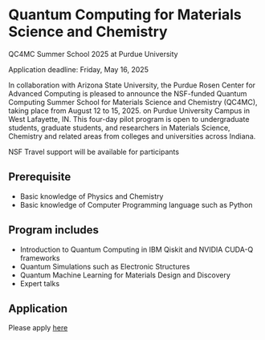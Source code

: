 # Quantum Computing for Materials Science and Chemistry
QC4MC Summer School 2025 at Purdue University

Application deadline: Friday, May 16, 2025

In collaboration with Arizona State University, the Purdue Rosen Center for Advanced Computing is pleased to announce the NSF-funded Quantum Computing Summer School for Materials Science and Chemistry (QC4MC), taking place from August 12 to 15, 2025. on Purdue University Campus in West Lafayette, IN. This four-day pilot program is open to undergraduate students, graduate students, and researchers in Materials Science, Chemistry and related areas from colleges and universities across Indiana.
 
NSF Travel support will be available for participants

## Prerequisite
* Basic knowledge of Physics and Chemistry
* Basic knowledge of Computer Programming language such as Python
  
## Program includes
* Introduction to Quantum Computing in IBM Qiskit and NVIDIA CUDA-Q frameworks
* Quantum Simulations such as Electronic Structures
* Quantum Machine Learning for Materials Design and Discovery
* Expert talks

## Application
Please apply [here](https://urldefense.com/v3/__https:/docs.google.com/forms/d/e/1FAIpQLSeakUNwedd4x-bRBiS2OB_fXvUFRsGZfRmvePPbKykmMTCSOg/viewform?usp=sharing__;!!IKRxdwAv5BmarQ!YUe2VgwJe1T_RqtR8lDOA8ayTfPB2kKUlm9mNEZL-uabz59a0szwm6It9uY88eEJ-Vm_Z8ulyDv53XEGxQKh4gNM$)
